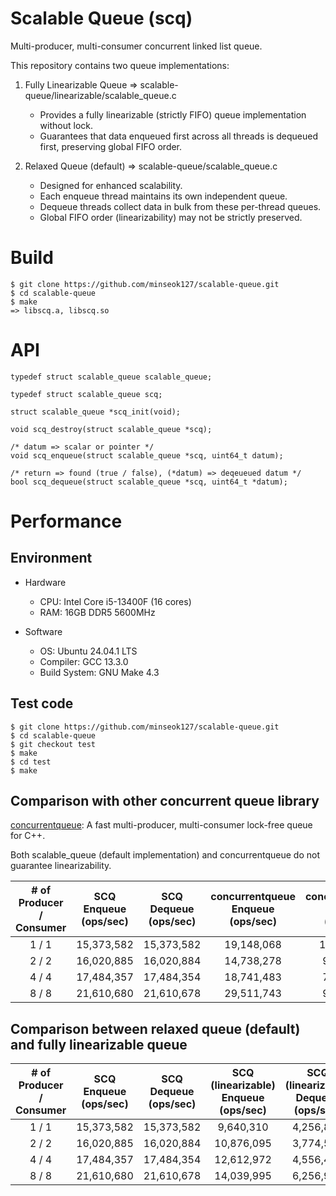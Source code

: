 # Scalable Queue (scq)

Multi-producer, multi-consumer concurrent linked list queue.

This repository contains two queue implementations:

1. Fully Linearizable Queue => scalable-queue/linearizable/scalable_queue.c
	- Provides a fully linearizable (strictly FIFO) queue implementation without lock.
	- Guarantees that data enqueued first across all threads is dequeued first, preserving global FIFO order.

2. Relaxed Queue (default) => scalable-queue/scalable_queue.c
	- Designed for enhanced scalability.
	- Each enqueue thread maintains its own independent queue.
	- Dequeue threads collect data in bulk from these per-thread queues.
	- Global FIFO order (linearizability) may not be strictly preserved.

# Build
```
$ git clone https://github.com/minseok127/scalable-queue.git
$ cd scalable-queue
$ make
=> libscq.a, libscq.so
```

# API
```
typedef struct scalable_queue scalable_queue;

typedef struct scalable_queue scq;

struct scalable_queue *scq_init(void);

void scq_destroy(struct scalable_queue *scq);

/* datum => scalar or pointer */
void scq_enqueue(struct scalable_queue *scq, uint64_t datum);

/* return => found (true / false), (*datum) => deqeueued datum */
bool scq_dequeue(struct scalable_queue *scq, uint64_t *datum);
```

# Performance

## Environment

- Hardware
	- CPU: Intel Core i5-13400F (16 cores)
	- RAM: 16GB DDR5 5600MHz

- Software
	- OS: Ubuntu 24.04.1 LTS
	- Compiler: GCC 13.3.0
	- Build System: GNU Make 4.3

## Test code
```
$ git clone https://github.com/minseok127/scalable-queue.git
$ cd scalable-queue
$ git checkout test
$ make
$ cd test
$ make
```

## Comparison with other concurrent queue library

[concurrentqueue](https://github.com/cameron314/concurrentqueue): A fast multi-producer, multi-consumer lock-free queue for C++.

Both scalable_queue (default implementation) and concurrentqueue do not guarantee linearizability.

| # of Producer / Consumer  |      SCQ Enqueue (ops/sec)   |      SCQ Dequeue (ops/sec)     |   concurrentqueue Enqueue (ops/sec)   |      concurrentqueue Dequeue (ops/sec)     |
|:-------------------------:|:----------------------------:|:------------------------------:|:-------------------------------------:|:------------------------------------------:|
|	      1 / 1         |          15,373,582	   |           15,373,582           |                 19,148,068	    |                   11,229,945               |
|	      2 / 2         |          16,020,885	   |           16,020,884           |                 14,738,278	    |                    9,143,494               |
|	      4 / 4         |          17,484,357	   |           17,484,354           |                 18,741,483	    |                    7,395,087               |
|	      8 / 8         |          21,610,680	   |           21,610,678           |                 29,511,743	    |                    9,333,479               |

## Comparison between relaxed queue (default) and fully linearizable queue

| # of Producer / Consumer  |      SCQ Enqueue (ops/sec)   |      SCQ Dequeue (ops/sec)     |   SCQ (linearizable) Enqueue (ops/sec)  |      SCQ (linearizable) Dequeue (ops/sec)    |
|:-------------------------:|:----------------------------:|:------------------------------:|:---------------------------------------:|:--------------------------------------------:|
|	      1 / 1         |          15,373,582	   |           15,373,582           |                  9,640,310	      |                    4,256,879                 |
|	      2 / 2         |          16,020,885	   |           16,020,884           |                 10,876,095	      |                    3,774,518                 |
|	      4 / 4         |          17,484,357	   |           17,484,354           |                 12,612,972	      |                    4,556,463                 |
|	      8 / 8         |          21,610,680	   |           21,610,678           |                 14,039,995	      |                    6,256,954                 |
